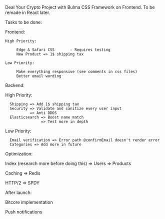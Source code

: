 Deal Your Crypto Project with Bulma CSS Framework on Frontend. To be remade in React later.

Tasks to be done:

Frontend:

    High Priority:

         Edge & Safari CSS       - Requires testing
         New Product => 1$ shipping tax

    Low Priority:

         Make everything responsive (see comments in css files)
         Better email wording


Backend:

   High Priority:

      Shipping => Add 1$ shipping tax
      Security => Validate and sanitize every user input
               => Anti DDOS
      Elasticsearch => Boost name match
                    => Test more in depth
   Low Priority:

      Email verification => Error path @confirmEmail doesn't render error
      Categories => Add more in future

Optimization:

   Index (research more before doing this) => Users
                                           => Products

   Caching => Redis

   HTTP/2 => SPDY


After launch:

   Bitcore implementation

   Push notifications